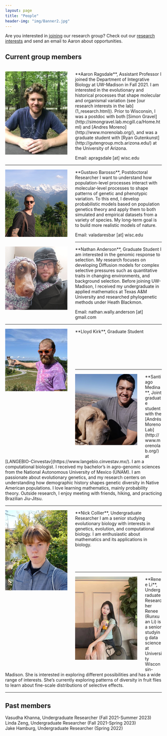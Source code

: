 ```yaml
---
layout: page
title: "People"
header-img: "img/Banner2.jpg"
---
```


Are you interested in [joining](3_join.html) our research group? Check out our
[research interests](1_research.html) and send an email to Aaron about
opportunities.

## Current group members

<br>

<div style="float: left; padding-right: 25px; padding-bottom: 25px">
	<a href="http://apragsdale.github.io/img/aaron-ragsdale.jpg"><img src="/img/aaron-ragsdale.jpg" width="200" alt="Aaron Ragsdale" onclick="_gaq.push(['_trackEvent', 'IMGs', 'Image', 'Ironman']);" /></a>
</div>
**Aaron Ragsdale**, Assistant Professor  
I joined the Department of Integrative Biology at UW-Madison in Fall 2021.
I am interested in the evolutionary and historical processes that shape
molecular and organismal variation (see [our research interests in the lab](1_research.html)).
Prior to Wisconsin, I was a postdoc with both
[Simon Gravel](http://simongravel.lab.mcgill.ca/Home.html) and
[Andres Moreno](http://www.morenolab.org/), and was a graduate student with
[Ryan Gutenkunst](http://gutengroup.mcb.arizona.edu/) at the University of Arizona.

Email: apragsdale [at] wisc.edu

---

<div style="float: left; padding-right:25px; padding-bottom: 25px">
    <a href="httep://apragsdale.github.io/img/gustavo-barroso.jpeg"><img src="/img/gustavo-barroso.jpeg" width="200" alt="Gustavo Barroso" onclick="_gaq.push(['_trackEvent', 'IMGs', 'Image', 'Ironman']);" /></a>
</div>
**Gustavo Barosso**, Postdoctoral Researcher  
I want to understand how population-level processes interact with
molecular-level processes to shape patterns of genetic and phenotypic
variation. To this end, I develop probabilistic models based on population
genetics theory and apply them to both simulated and empirical datasets from
a variety of species. My long-term goal is to build more realistic models of
nature.

Email: valadaresbar [at] wisc.edu

---

<div style="float: left; padding-right:25px; padding-bottom: 25px">
    <a href="httep://apragsdale.github.io/img/nathan-anderson.png"><img src="/img/nathan-anderson.png" width="200" alt="Nathan Anderson" onclick="_gaq.push(['_trackEvent', 'IMGs', 'Image', 'Ironman']);" /></a>
</div>
**Nathan Anderson**, Graduate Student  
I am interested in the genomic response to selection. My research focuses on
developing Diffusion models for complex selective pressures such as
quantitative traits in changing environments, and background selection. Before
joining UW-Madison, I received my undergraduate in applied mathematics at Texas
A&M University and researched phylogenetic methods under Heath Blackmon.

Email: nathan.wally.anderson [at] gmail.com

---

<div style="float: left; padding-right:25px; padding-bottom: 25px">
    <a href="httep://apragsdale.github.io/img/lloyd-kirk.jpeg"><img src="/img/lloyd-kirk.jpeg" width="200" alt="Lloyd Kirk" onclick="_gaq.push(['_trackEvent', 'IMGs', 'Image', 'Ironman']);" /></a>
</div>
**Lloyd Kirk**, Graduate Student  

<br><br><br><br><br>

---

<div style="float: left; padding-right:25px; padding-bottom: 25px">
    <a href="httep://apragsdale.github.io/img/santiago-medina.jpeg"><img src="/img/santiago-medina.jpeg" width="200" alt="Santiago Medina" onclick="_gaq.push(['_trackEvent', 'IMGs', 'Image', 'Ironman']);" /></a>
</div>
**Santiago Medina**, Joint graduate student with the
[Andrés Moreno Lab](http://www.morenolab.org/)
at [LANGEBIO-Cinvestav](https://www.langebio.cinvestav.mx/).  
I am a computational biologist. I received my bachelor’s in agro-genomic
sciences from the National Autonomous University of Mexico (UNAM). I am
passionate about evolutionary genetics, and my research centers on
understanding how demographic history shapes genetic diversity in Native
American populations. I love learning mathematics, mainly probability theory.
Outside research, I enjoy meeting with friends, hiking, and practicing
Brazilian Jiu-Jitsu.

---

<div style="float: left; padding-right:25px; padding-bottom: 25px">
    <a href="httep://apragsdale.github.io/img/nick-collier.jpg"><img src="/img/nick-collier.jpg" width="200" alt="Nick Collier" onclick="_gaq.push(['_trackEvent', 'IMGs', 'Image', 'Ironman']);" /></a>
</div>
**Nick Collier**, Undergraduate Researcher  
I am a senior studying evolutionary biology with interests in genetics,
evolution, and computational biology. I am enthusiastic about mathematics and
its applications in biology.

<br><br><br>

---

<div style="float: left; padding-right:25px; padding-bottom: 25px">
    <a href="httep://apragsdale.github.io/img/renee-li.jpg"><img src="/img/renee-li.jpg" width="200" alt="Renee Li" onclick="_gaq.push(['_trackEvent', 'IMGs', 'Image', 'Ironman']);" /></a>
</div>
**Renee Li**, Undergraduate Researcher  
Renee (Runxuan Li) is a senior studying data science at
University Wisconsin-Madison. She is interested in exploring different
possibilities and has a wide range of interests. She’s currently exploring
patterns of diversity in fruit flies to learn about fine-scale distributions of
selective effects.

<br>

---

## Past members

Vasudha Khanna, Undergraduate Researcher (Fall 2021-Summer 2023)  
Linda Zeng, Undergraduate Researcher (Fall 2021-Spring 2023)  
Jake Hamburg, Undergraduate Researcher (Spring 2022)
